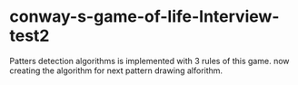 # conway-s-game-of-life-Interview-test2

Patters detection algorithms is implemented with 3 rules of this game.
now creating the algorithm for next pattern drawing alforithm.
